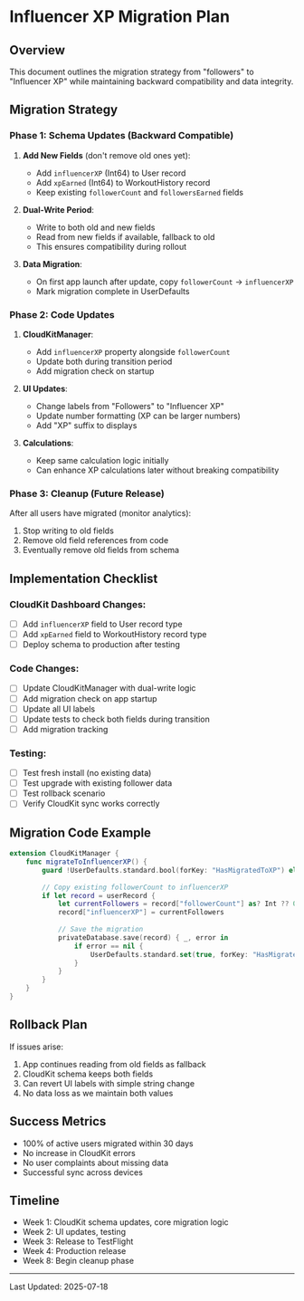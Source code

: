 # Influencer XP Migration Plan

## Overview
This document outlines the migration strategy from "followers" to "Influencer XP" while maintaining backward compatibility and data integrity.

## Migration Strategy

### Phase 1: Schema Updates (Backward Compatible)

1. **Add New Fields** (don't remove old ones yet):
   - Add `influencerXP` (Int64) to User record
   - Add `xpEarned` (Int64) to WorkoutHistory record
   - Keep existing `followerCount` and `followersEarned` fields

2. **Dual-Write Period**:
   - Write to both old and new fields
   - Read from new fields if available, fallback to old
   - This ensures compatibility during rollout

3. **Data Migration**:
   - On first app launch after update, copy `followerCount` → `influencerXP`
   - Mark migration complete in UserDefaults

### Phase 2: Code Updates

1. **CloudKitManager**:
   - Add `influencerXP` property alongside `followerCount`
   - Update both during transition period
   - Add migration check on startup

2. **UI Updates**:
   - Change labels from "Followers" to "Influencer XP"
   - Update number formatting (XP can be larger numbers)
   - Add "XP" suffix to displays

3. **Calculations**:
   - Keep same calculation logic initially
   - Can enhance XP calculations later without breaking compatibility

### Phase 3: Cleanup (Future Release)

After all users have migrated (monitor analytics):
1. Stop writing to old fields
2. Remove old field references from code
3. Eventually remove old fields from schema

## Implementation Checklist

### CloudKit Dashboard Changes:
- [ ] Add `influencerXP` field to User record type
- [ ] Add `xpEarned` field to WorkoutHistory record type
- [ ] Deploy schema to production after testing

### Code Changes:
- [ ] Update CloudKitManager with dual-write logic
- [ ] Add migration check on app startup
- [ ] Update all UI labels
- [ ] Update tests to check both fields during transition
- [ ] Add migration tracking

### Testing:
- [ ] Test fresh install (no existing data)
- [ ] Test upgrade with existing follower data
- [ ] Test rollback scenario
- [ ] Verify CloudKit sync works correctly

## Migration Code Example

```swift
extension CloudKitManager {
    func migrateToInfluencerXP() {
        guard !UserDefaults.standard.bool(forKey: "HasMigratedToXP") else { return }
        
        // Copy existing followerCount to influencerXP
        if let record = userRecord {
            let currentFollowers = record["followerCount"] as? Int ?? 0
            record["influencerXP"] = currentFollowers
            
            // Save the migration
            privateDatabase.save(record) { _, error in
                if error == nil {
                    UserDefaults.standard.set(true, forKey: "HasMigratedToXP")
                }
            }
        }
    }
}
```

## Rollback Plan

If issues arise:
1. App continues reading from old fields as fallback
2. CloudKit schema keeps both fields
3. Can revert UI labels with simple string change
4. No data loss as we maintain both values

## Success Metrics

- 100% of active users migrated within 30 days
- No increase in CloudKit errors
- No user complaints about missing data
- Successful sync across devices

## Timeline

- Week 1: CloudKit schema updates, core migration logic
- Week 2: UI updates, testing
- Week 3: Release to TestFlight
- Week 4: Production release
- Week 8: Begin cleanup phase

---
Last Updated: 2025-07-18